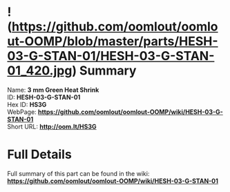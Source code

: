 
!(https://github.com/oomlout/oomlout-OOMP/blob/master/parts/HESH-03-G-STAN-01/HESH-03-G-STAN-01_420.jpg)
Summary
=================
  
Name: __3 mm Green Heat Shrink__    
ID: __HESH-03-G-STAN-01__   
Hex ID: __HS3G__   
WebPage: __https://github.com/oomlout/oomlout-OOMP/wiki/HESH-03-G-STAN-01__   
Short URL: __http://oom.lt/HS3G__   

Full Details
==========================
Full summary of this part can be found in the wiki:   
__https://github.com/oomlout/oomlout-OOMP/wiki/HESH-03-G-STAN-01__    

